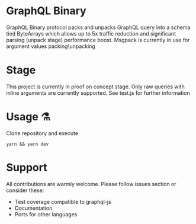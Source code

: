 # GraphQL Binary
GraphQL Binary protocol packs and unpacks GraphQL query into a schema tied ByteArrays which allows up to 5x traffic reduction and significant parsing (unpack stage) performance boost.
Msgpack is currently in use for argument values packing\unpacking

# Stage
This project is currently in proof on concept stage. Only raw queries with inline arguments are currently supported. See test.js for further information

# Usage ⚗️
Clone repository and execute
```shell
yarn && yarn dev
```

# Support
All contributions are warmly welcome. Please follow issues section or consider these:
- Test coverage compatible to graphql-js
- Documentation
- Ports for other languages
